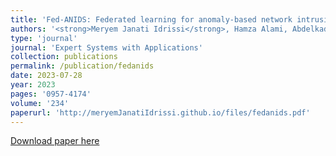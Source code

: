 ```yaml
---
title: 'Fed-ANIDS: Federated learning for anomaly-based network intrusion detection systems'
authors: '<strong>Meryem Janati Idrissi</strong>, Hamza Alami, Abdelkader El Mahdaouy, Abdellah El Mekki, Soufiane Oualil, Zakaria Yartaoui and Ismail Berrada'
type: 'journal'
journal: 'Expert Systems with Applications'
collection: publications
permalink: /publication/fedanids
date: 2023-07-28
year: 2023
pages: '0957-4174'
volume: '234'
paperurl: 'http://meryemJanatiIdrissi.github.io/files/fedanids.pdf'
---
```


[Download paper here](http://meryemJanatiIdrissi.github.io/files/fedanids.pdf)